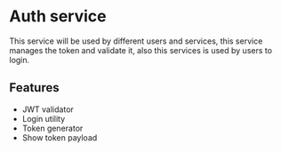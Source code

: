 

# Auth service

This service will be used by different users and services, this service manages the token and validate it, also this services is used by users to login.

## Features

- JWT validator
- Login utility
- Token generator
- Show token payload
